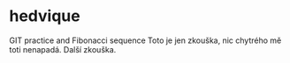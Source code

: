 # hedvique
GIT practice and Fibonacci sequence
Toto je jen zkouška, nic chytrého mě toti nenapadá.
Další zkouška.
